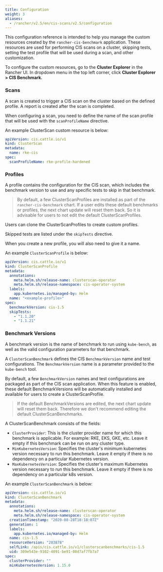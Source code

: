 ```yaml
---
title: Configuration
weight: 3
aliases:
  - /rancher/v2.5/en/cis-scans/v2.5/configuration
---
```


This configuration reference is intended to help you manage the custom resources created by the `rancher-cis-benchmark` application. These resources are used for performing CIS scans on a cluster, skipping tests, setting the test profile that will be used during a scan, and other customization.

To configure the custom resources, go to the **Cluster Explorer** in the Rancher UI. In dropdown menu in the top left corner, click **Cluster Explorer > CIS Benchmark.**

### Scans

A scan is created to trigger a CIS scan on the cluster based on the defined profile. A report is created after the scan is completed.

When configuring a scan, you need to define the name of the scan profile that will be used with the `scanProfileName` directive.

An example ClusterScan custom resource is below:

```yaml
apiVersion: cis.cattle.io/v1
kind: ClusterScan
metadata:
  name: rke-cis
spec:
  scanProfileName: rke-profile-hardened
```

### Profiles

A profile contains the configuration for the CIS scan, which includes the benchmark version to use and any specific tests to skip in that benchmark.

> By default, a few ClusterScanProfiles are installed as part of the `rancher-cis-benchmark` chart. If a user edits these default benchmarks or profiles, the next chart update will reset them back. So it is advisable for users to not edit the default  ClusterScanProfiles.

Users can clone the ClusterScanProfiles to create custom profiles.

Skipped tests are listed under the `skipTests` directive.

When you create a new profile, you will also need to give it a name.

An example `ClusterScanProfile` is below:

```yaml
apiVersion: cis.cattle.io/v1
kind: ClusterScanProfile
metadata:
  annotations:
    meta.helm.sh/release-name: clusterscan-operator
    meta.helm.sh/release-namespace: cis-operator-system
  labels:
    app.kubernetes.io/managed-by: Helm
  name: "<example-profile>"
spec:
  benchmarkVersion: cis-1.5
  skipTests:
    - "1.1.20"
    - "1.1.21"
```

### Benchmark Versions

A benchmark version is the name of benchmark to run using `kube-bench`, as well as the valid configuration parameters for that benchmark.

A `ClusterScanBenchmark` defines the CIS `BenchmarkVersion` name and test configurations. The `BenchmarkVersion` name is a parameter provided to the `kube-bench` tool.

By default, a few `BenchmarkVersion` names and test configurations are packaged as part of the CIS scan application. When this feature is enabled, these default BenchmarkVersions will be automatically installed and available for users to create a ClusterScanProfile.

> If the default BenchmarkVersions are edited, the next chart update will reset them back. Therefore we don't recommend editing the default ClusterScanBenchmarks.

A ClusterScanBenchmark consists of the fields:

- `ClusterProvider`: This is the cluster provider name for which this benchmark is applicable. For example: RKE, EKS, GKE, etc. Leave it empty if this benchmark can be run on any cluster type.
- `MinKubernetesVersion`: Specifies the cluster's minimum kubernetes version necessary to run this benchmark. Leave it empty if there is no dependency on a particular Kubernetes version.
- `MaxKubernetesVersion`: Specifies the cluster's maximum Kubernetes version necessary to run this benchmark. Leave it empty if there is no dependency on a particular k8s version.

An example `ClusterScanBenchmark` is below:

```yaml
apiVersion: cis.cattle.io/v1
kind: ClusterScanBenchmark
metadata:
  annotations:
    meta.helm.sh/release-name: clusterscan-operator
    meta.helm.sh/release-namespace: cis-operator-system
  creationTimestamp: "2020-08-28T18:18:07Z"
  generation: 1
  labels:
    app.kubernetes.io/managed-by: Helm
  name: cis-1.5
  resourceVersion: "203878"
  selfLink: /apis/cis.cattle.io/v1/clusterscanbenchmarks/cis-1.5
  uid: 309e543e-9102-4091-be91-08d7af7fb7a7
spec:
  clusterProvider: ""
  minKubernetesVersion: 1.15.0
```